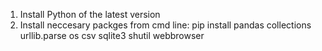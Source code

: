 1. Install Python of the latest version 
2. Install neccesary packges from cmd line:  pip install pandas collections urllib.parse os csv sqlite3 shutil webbrowser
